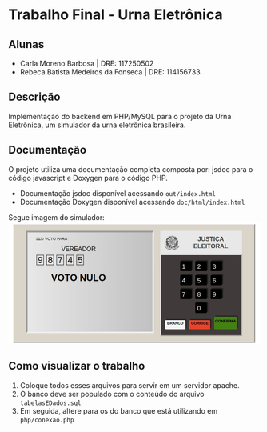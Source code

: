 # Trabalho Final - Urna Eletrônica
## Alunas
- Carla Moreno Barbosa | DRE: 117250502
- Rebeca Batista Medeiros da Fonseca | DRE: 114156733

## Descrição
Implementação do backend em PHP/MySQL para o projeto da Urna Eletrônica, um simulador da urna eletrônica brasileira.

## Documentação
O projeto utiliza uma documentação completa composta por: jsdoc para o código javascript e Doxygen para o código PHP.
- Documentação jsdoc disponível acessando ```out/index.html```
- Documentação Doxygen disponível acessando ```doc/html/index.html```

Segue imagem do simulador:
![Urna Eletrônica](screenshot.jpg)

## Como visualizar o trabalho
1. Coloque todos esses arquivos para servir em um servidor apache.
2. O banco deve ser populado com o conteúdo do arquivo ```tabelasEDados.sql```
3. Em seguida, altere para os do banco que está utilizando em ```php/conexao.php```
